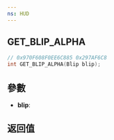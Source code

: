 ```yaml
---
ns: HUD
---
```

## GET_BLIP_ALPHA

```c
// 0x970F608F0EE6C885 0x297AF6C8
int GET_BLIP_ALPHA(Blip blip);
```


## 參數
* **blip**: 

## 返回值
